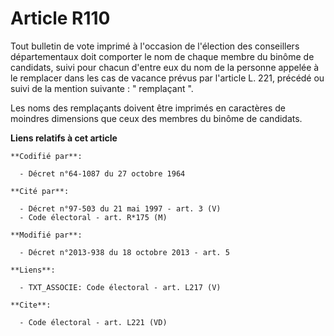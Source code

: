 # Article R110

Tout bulletin de vote imprimé à l'occasion de l'élection des conseillers départementaux doit comporter le nom de chaque
membre du binôme de candidats, suivi pour chacun d'entre eux du nom de la personne appelée à le remplacer dans les cas de
vacance prévus par l'article L. 221, précédé ou suivi de la mention suivante : " remplaçant ". 

Les noms des remplaçants doivent être imprimés en caractères de moindres dimensions que ceux des membres du binôme de
candidats.

**Liens relatifs à cet article**

	**Codifié par**:

	  - Décret n°64-1087 du 27 octobre 1964

	**Cité par**:

	  - Décret n°97-503 du 21 mai 1997 - art. 3 (V)
	  - Code électoral - art. R*175 (M)

	**Modifié par**:

	  - Décret n°2013-938 du 18 octobre 2013 - art. 5

	**Liens**:

	  - TXT_ASSOCIE: Code électoral - art. L217 (V)

	**Cite**:

	  - Code électoral - art. L221 (VD)
